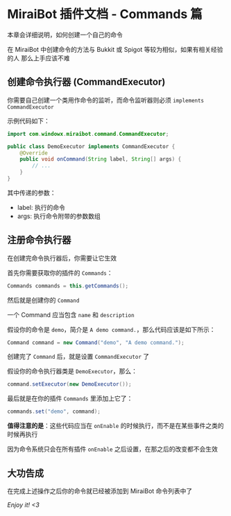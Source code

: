 # MiraiBot 插件文档 - Commands 篇

本章会详细说明，如何创建一个自己的命令

在 MiraiBot 中创建命令的方法与 Bukkit 或 Spigot 等较为相似，如果有相关经验的人 那么上手应该不难

## 创建命令执行器 (CommandExecutor)
你需要自己创建一个类用作命令的监听，而命令监听器则必须 `implements CommandExecutor`

示例代码如下：
```Java
import com.windowx.miraibot.command.CommandExecutor;

public class DemoExecutor implements CommandExecutor {
    @Override
    public void onCommand(String label, String[] args) {
        // ...
    }
}
```

其中传递的参数：
- label: 执行的命令
- args: 执行命令附带的参数数组

## 注册命令执行器
在创建完命令执行器后，你需要让它生效

首先你需要获取你的插件的 `Commands`：
```Java
Commands commands = this.getCommands();
```

然后就是创建你的 `Command`

一个 Command 应当包含 `name` 和 `description`

假设你的命令是 `demo`，简介是 `A demo command.`，那么代码应该是如下所示：
```Java
Command command = new Command("demo", "A demo command.");
```

创建完了 `Command` 后，就是设置 `CommandExecutor` 了

假设你的命令执行器类是 `DemoExecutor`，那么：
```Java
command.setExecutor(new DemoExecutor());
```

最后就是在你的插件 `Commands` 里添加上它了：

```Java
commands.set("demo", command);
```

**值得注意的是**：这些代码应当在 `onEnable` 的时候执行，而不是在某些事件之类的时候再执行

因为命令系统只会在所有插件 `onEnable` 之后设置，在那之后的改变都不会生效

## 大功告成

在完成上述操作之后你的命令就已经被添加到 MiraiBot 命令列表中了

*Enjoy it! <3*